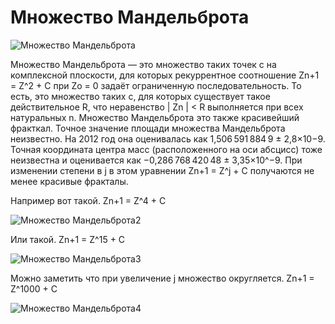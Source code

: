 # Множество Мандельброта

![Множество Мандельброта](https://user-images.githubusercontent.com/64311703/83169187-2c180680-a102-11ea-93d0-876ee83a395e.JPG)

Множество Мандельброта — это множество таких точек c на комплексной плоскости, для которых рекуррентное соотношение Zn+1 = Z^2 + C  при Zo = 0 задаёт ограниченную последовательность. То есть, это множество таких c, для которых существует такое действительное R, что неравенство | Zn | < R выполняется при всех натуральных n. Множество Мандельброта это также красивейший фракткал. Точное значение площади множества Мандельброта неизвестно. На 2012 год она оценивалась как 1,506 591 884 9 ± 2,8×10−9. Точная координата центра масс (расположенного на оси абсцисс) тоже неизвестна и оценивается как −0,286 768 420 48 ± 3,35×10^−9.
При изменении степени в j в этом уравнении Zn+1 = Z^j + C получаются не менее красивые фракталы.

Например вот такой.
Zn+1 = Z^4 + C

![Множество Мандельброта2](https://user-images.githubusercontent.com/64311703/83176999-e19c8700-a10d-11ea-87a8-f957c92d0c80.JPG)

Или такой.
Zn+1 = Z^15 + C

![Множество Мандельброта3](https://user-images.githubusercontent.com/64311703/83182678-3d6b0e00-a116-11ea-9304-4d010a6e39ea.JPG)

Можно заметить что при увеличение j множество округляется.
Zn+1 = Z^1000 + C

![Множество Мандельброта4](https://user-images.githubusercontent.com/64311703/83178262-d34f6a80-a10f-11ea-8a57-57701b95ea85.JPG)
